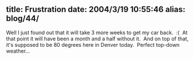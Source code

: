 title: Frustration
date: 2004/3/19 10:55:46
alias: blog/44/
---
Well I just found out that it will take 3 more weeks to get my car back.  :(  At that point it will have been a month and a half without it.  And on top of that, it's supposed to be 80 degrees here in Denver today.  Perfect top-down weather...